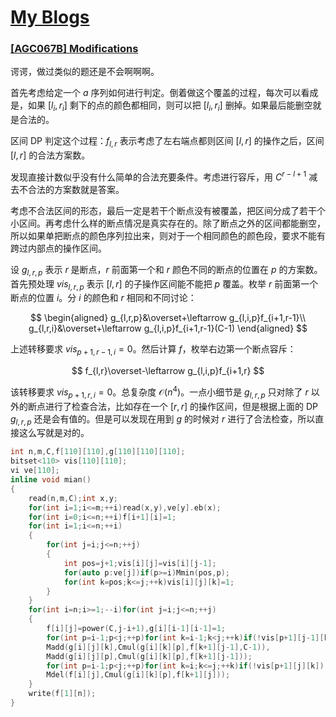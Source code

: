 # [My Blogs](https://www.cnblogs.com/WrongAnswer90/p/18378739)

### [[AGC067B] Modifications](https://www.luogu.com.cn/problem/AT_agc067_b)

谔谔，做过类似的题还是不会啊啊啊。

首先考虑给定一个 $a$ 序列如何进行判定。倒着做这个覆盖的过程，每次可以看成是，如果 $[l_i,r_i]$ 剩下的点的颜色都相同，则可以把 $[l_i,r_i]$ 删掉。如果最后能删空就是合法的。

区间 DP 判定这个过程：$f_{l,r}$ 表示考虑了左右端点都则区间 $[l,r]$ 的操作之后，区间 $[l,r]$ 的合法方案数。

发现直接计数似乎没有什么简单的合法充要条件。考虑进行容斥，用 $C^{r-l+1}$ 减去不合法的方案数就是答案。

考虑不合法区间的形态，最后一定是若干个断点没有被覆盖，把区间分成了若干个小区间。再考虑什么样的断点情况是真实存在的。除了断点之外的区间都能删空，所以如果单把断点的颜色序列拉出来，则对于一个相同颜色的颜色段，要求不能有跨过内部点的操作区间。

设 $g_{l,r,p}$ 表示 $r$ 是断点，$r$ 前面第一个和 $r$ 颜色不同的断点的位置在 $p$ 的方案数。首先预处理 $vis_{l,r,p}$ 表示 $[l,r]$ 的子操作区间能不能把 $p$ 覆盖。枚举 $r$ 前面第一个断点的位置 $i$。分 $i$ 的颜色和 $r$ 相同和不同讨论：

$$
\begin{aligned}
g_{l,r,p}&\overset+\leftarrow g_{l,i,p}f_{i+1,r-1}\\
g_{l,r,i}&\overset+\leftarrow g_{l,i,p}f_{i+1,r-1}(C-1)
\end{aligned}
$$

上述转移要求 $vis_{p+1,r-1,i}=0$。然后计算 $f$，枚举右边第一个断点容斥：

$$
f_{l,r}\overset-\leftarrow g_{l,i,p}f_{i+1,r}
$$

该转移要求 $vis_{p+1,r,i}=0$。总复杂度 $\mathcal O(n^4)$。一点小细节是 $g_{l,r,p}$ 只对除了 $r$ 以外的断点进行了检查合法，比如存在一个 $[r,r]$ 的操作区间，但是根据上面的 DP $g_{l,r,p}$ 还是会有值的。但是可以发现在用到 $g$ 的时候对 $r$ 进行了合法检查，所以直接这么写就是对的。

```cpp
int n,m,C,f[110][110],g[110][110][110];
bitset<110> vis[110][110];
vi ve[110];
inline void mian()
{
	read(n,m,C);int x,y;
	for(int i=1;i<=m;++i)read(x,y),ve[y].eb(x);
	for(int i=0;i<=n;++i)f[i+1][i]=1;
	for(int i=1;i<=n;++i)
	{
		for(int j=i;j<=n;++j)
		{
			int pos=j+1;vis[i][j]=vis[i][j-1];
			for(auto p:ve[j])if(p>=i)Mmin(pos,p);
			for(int k=pos;k<=j;++k)vis[i][j][k]=1;
		}
	}
	for(int i=n;i>=1;--i)for(int j=i;j<=n;++j)
	{
		f[i][j]=power(C,j-i+1),g[i][i-1][i-1]=1;
		for(int p=i-1;p<j;++p)for(int k=i-1;k<j;++k)if(!vis[p+1][j-1][k])
		Madd(g[i][j][k],Cmul(g[i][k][p],f[k+1][j-1],C-1)),
		Madd(g[i][j][p],Cmul(g[i][k][p],f[k+1][j-1]));
		for(int p=i-1;p<j;++p)for(int k=i;k<=j;++k)if(!vis[p+1][j][k])
		Mdel(f[i][j],Cmul(g[i][k][p],f[k+1][j]));
	}
	write(f[1][n]);
}
```